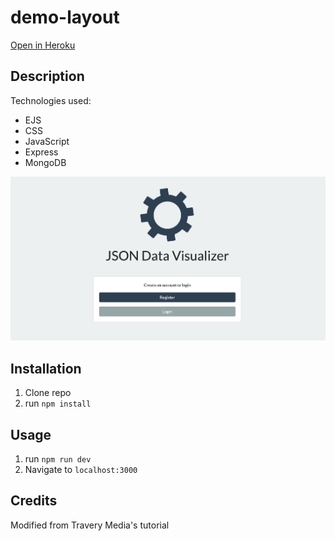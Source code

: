 # demo-layout

<a href="https://shielded-cliffs-38025.herokuapp.com/">Open in Heroku</a>

## Description


Technologies used:
<ul>
  <li>EJS</li>
  <li>CSS</li>
  <li>JavaScript</li>
  <li>Express</li>
  <li>MongoDB</li>
 </ul>

![screenshot](/screenshot.png)

## Installation

1. Clone repo
2. run `npm install`

## Usage

1. run `npm run dev`
2. Navigate to `localhost:3000`

## Credits
Modified from Travery Media's tutorial
